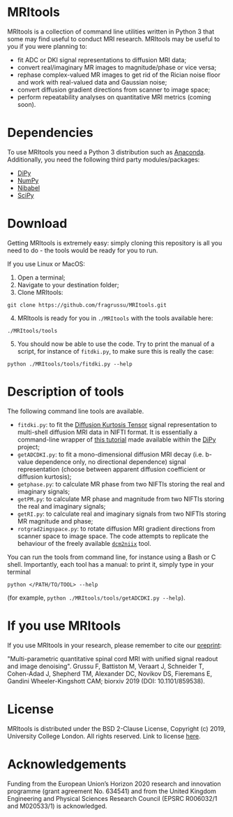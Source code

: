 # MRItools
MRItools is a collection of command line utilities written in Python 3 that some may find useful to conduct MRI research. MRItools may be useful to you if you were planning to:
* fit ADC or DKI signal representations to diffusion MRI data;
* convert real/imaginary MR images to magnitude/phase or vice versa;
* rephase complex-valued MR images to get rid of the Rician noise floor and work with real-valued data and Gaussian noise;
* convert diffusion gradient directions from scanner to image space;
* perform repeatability analyses on quantitative MRI metrics (coming soon).

# Dependencies
To use MRItools you need a Python 3 distribution such as [Anaconda](http://www.anaconda.com/distribution). Additionally, you need the following third party modules/packages:
* [DiPy](http://dipy.org/)
* [NumPy](http://numpy.org)
* [Nibabel](http://nipy.org/nibabel)
* [SciPy](http://www.scipy.org)


# Download 
Getting MRItools is extremely easy: simply cloning this repository is all you need to do - the tools would be ready for you to run.

If you use Linux or MacOS:

1. Open a terminal;
2. Navigate to your destination folder;
3. Clone MRItools:
```
git clone https://github.com/fragrussu/MRItools.git 
```
4. MRItools is ready for you in `./MRItools` with the tools available here: 
```
./MRItools/tools
```
5. You should now be able to use the code. Try to print the manual of a script, for instance of `fitdki.py`, to make sure this is really the case:
```
python ./MRItools/tools/fitdki.py --help
```

# Description of tools
The following command line tools are available.
* `fitdki.py`: to fit the [Diffusion Kurtosis Tensor](http://doi.org/10.1002/mrm.20508) signal representation to multi-shell diffusion MRI data in NIFTI format. It is essentially a command-line wrapper of [this tutorial](http://dipy.org/documentation/1.0.0./examples_built/reconst_dki) made available within the [DiPy](http://dipy.org/) project;
* `getADCDKI.py`: to fit a mono-dimensional diffusion MRI decay (i.e. b-value dependence only, no directional dependence) signal representation (choose between apparent diffusion coefficient or diffusion kurtosis);
* `getphase.py`: to calculate MR phase from two NIFTIs storing the real and imaginary signals;
* `getPM.py`: to calculate MR phase and magnitude from two NIFTIs storing the real and imaginary signals;
* `getRI.py`: to calculate real and imaginary signals from two NIFTIs storing MR magnitude and phase;
* `rotgrad2imgspace.py`: to rotate diffusion MRI gradient directions from scanner space to image space. The code attempts to replicate the behaviour of the freely available [`dcm2niix`](http://github.com/rordenlab/dcm2niix) tool.



You can run the tools from command line, for instance using a Bash or C shell. Importantly, each tool has a manual: to print it, simply type in your terminal
```
python </PATH/TO/TOOL> --help
```
(for example, `python ./MRItools/tools/getADCDKI.py --help`).

# If you use MRItools
If you use MRItools in your research, please remember to cite our [preprint](http://doi.org/10.1101/859538):


"Multi-parametric quantitative spinal cord MRI with unified signal readout and image denoising". Grussu F, Battiston M, Veraart J, Schneider T, Cohen-Adad J, Shepherd TM, Alexander DC, Novikov DS, Fieremans E, Gandini Wheeler-Kingshott CAM; biorxiv 2019 (DOI: 10.1101/859538).

# License
MRItools is distributed under the BSD 2-Clause License, Copyright (c) 2019, University College London. All rights reserved.
Link to license [here](http://github.com/fragrussu/MRItools/blob/master/LICENSE).

# Acknowledgements
Funding from the European Union’s Horizon 2020 research and innovation programme (grant agreement No. 634541) and from the United Kingdom Engineering and Physical Sciences Research Council (EPSRC R006032/1 and M020533/1) is acknowledged.


